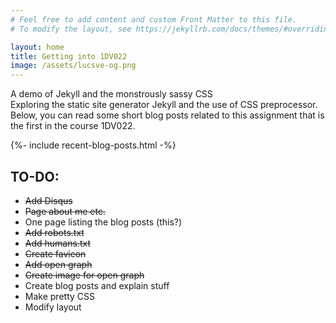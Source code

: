 ```yaml
---
# Feel free to add content and custom Front Matter to this file.
# To modify the layout, see https://jekyllrb.com/docs/themes/#overriding-theme-defaults

layout: home
title: Getting into 1DV022
image: /assets/lucsve-og.png
---
```

  <div class="hero--light">
    <span>A demo of Jekyll and the monstrously sassy CSS</span>
  </div>
  <div class="intro-text">Exploring the static site generator Jekyll and the use of CSS preprocessor. Below, you can read some short blog posts related to this assignment that is the first in the course 1DV022.</div>
  
  {%- include recent-blog-posts.html -%}

<div id="todo">
  <h2>TO-DO:</h2>
  <ul>
    <li><s>Add Disqus</s></li>
    <li><s>Page about me etc.</s></li>
    <li>One page listing the blog posts (this?)</li>
    <li><s>Add robots.txt</s></li>
    <li><s>Add humans.txt</s></li>
    <li><s>Create favicon</s></li>
    <li><s>Add open graph</s></li>
    <li><s>Create image for open graph</s></li>
    <li>Create blog posts and explain stuff</li>
    <li>Make pretty CSS</li>
    <li>Modify layout</li>
  </ul>
</div>